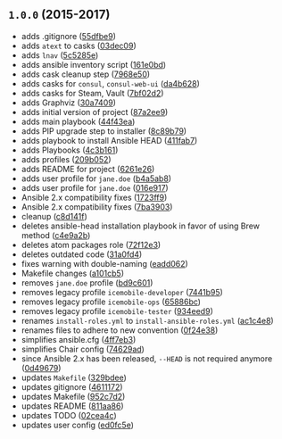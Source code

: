 ## `1.0.0` (2015-2017)

* adds .gitignore ([55dfbe9](https://github.com/ksatirli/place/commit/55dfbe9))
* adds `atext` to casks ([03dec09](https://github.com/ksatirli/place/commit/03dec09))
* adds `lnav` ([5c5285e](https://github.com/ksatirli/place/commit/5c5285e))
* adds ansible inventory script ([161e0bd](https://github.com/ksatirli/place/commit/161e0bd))
* adds cask cleanup step ([7968e50](https://github.com/ksatirli/place/commit/7968e50))
* adds casks for `consul`, `consul-web-ui` ([da4b628](https://github.com/ksatirli/place/commit/da4b628))
* adds casks for Steam, Vault ([7bf02d2](https://github.com/ksatirli/place/commit/7bf02d2))
* adds Graphviz ([30a7409](https://github.com/ksatirli/place/commit/30a7409))
* adds initial version of project ([87a2ee9](https://github.com/ksatirli/place/commit/87a2ee9))
* adds main playbook ([44f43ea](https://github.com/ksatirli/place/commit/44f43ea))
* adds PIP upgrade step to installer ([8c89b79](https://github.com/ksatirli/place/commit/8c89b79))
* adds playbook to install Ansible HEAD ([411fab7](https://github.com/ksatirli/place/commit/411fab7))
* adds Playbooks ([4c3b161](https://github.com/ksatirli/place/commit/4c3b161))
* adds profiles ([209b052](https://github.com/ksatirli/place/commit/209b052))
* adds README for project ([6261e26](https://github.com/ksatirli/place/commit/6261e26))
* adds user profile for `jane.doe` ([b4a5ab8](https://github.com/ksatirli/place/commit/b4a5ab8))
* adds user profile for `jane.doe` ([016e917](https://github.com/ksatirli/place/commit/016e917))
* Ansible 2.x compatibility fixes ([1723ff9](https://github.com/ksatirli/place/commit/1723ff9))
* Ansible 2.x compatibility fixes ([7ba3903](https://github.com/ksatirli/place/commit/7ba3903))
* cleanup ([c8d141f](https://github.com/ksatirli/place/commit/c8d141f))
* deletes ansible-head installation playbook in favor of using Brew method ([c4e9a2b](https://github.com/ksatirli/place/commit/c4e9a2b))
* deletes atom packages role ([72f12e3](https://github.com/ksatirli/place/commit/72f12e3))
* deletes outdated code ([31a0fd4](https://github.com/ksatirli/place/commit/31a0fd4))
* fixes warning with double-naming ([eadd062](https://github.com/ksatirli/place/commit/eadd062))
* Makefile changes ([a101cb5](https://github.com/ksatirli/place/commit/a101cb5))
* removes `jane.doe` profile ([bd9c601](https://github.com/ksatirli/place/commit/bd9c601))
* removes legacy profile `icemobile-developer` ([7441b95](https://github.com/ksatirli/place/commit/7441b95))
* removes legacy profile `icemobile-ops` ([65886bc](https://github.com/ksatirli/place/commit/65886bc))
* removes legacy profile `icemobile-tester` ([934eed9](https://github.com/ksatirli/place/commit/934eed9))
* renames `install-roles.yml` to `install-ansible-roles.yml` ([ac1c4e8](https://github.com/ksatirli/place/commit/ac1c4e8))
* renames files to adhere to new convention ([0f24e38](https://github.com/ksatirli/place/commit/0f24e38))
* simplifies ansible.cfg ([4ff7eb3](https://github.com/ksatirli/place/commit/4ff7eb3))
* simplifies Chair config ([74629ad](https://github.com/ksatirli/place/commit/74629ad))
* since Ansible 2.x has been released, `--HEAD` is not required anymore ([0d49679](https://github.com/ksatirli/place/commit/0d49679))
* updates `Makefile` ([329bdee](https://github.com/ksatirli/place/commit/329bdee))
* updates gitignore ([4611172](https://github.com/ksatirli/place/commit/4611172))
* updates Makefile ([952c7d2](https://github.com/ksatirli/place/commit/952c7d2))
* updates README ([811aa86](https://github.com/ksatirli/place/commit/811aa86))
* updates TODO ([02cea4c](https://github.com/ksatirli/place/commit/02cea4c))
* updates user config ([ed0fc5e](https://github.com/ksatirli/place/commit/ed0fc5e))
